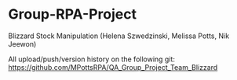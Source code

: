 # Group-RPA-Project
Blizzard Stock Manipulation
(Helena Szwedzinski, Melissa Potts, Nik Jeewon)

All upload/push/version history on the following git:
https://github.com/MPottsRPA/QA_Group_Project_Team_Blizzard
